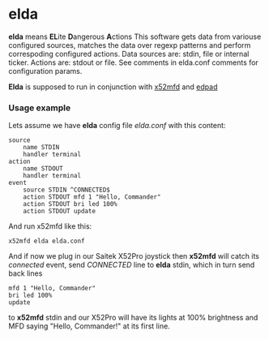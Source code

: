 # elda


**elda** means **EL**ite **D**angerous **A**ctions
This software gets data from variouse configured sources, matches the data over regexp patterns and perform correspoding configured actions.
Data sources are: stdin, file or internal ticker.
Actions are: stdout or file.
See comments in elda.conf comments for configuration params.

**Elda** is supposed to run in conjunction with [x52mfd](https://github.com/maxb-odessa/x52mfd) and [edpad](https://github.com/maxb-odessa/edpad)

### Usage example
Lets assume we have **elda** config file *elda.conf* with this content:

    source
        name STDIN
        handler terminal
    action
        name STDOUT
        handler terminal
    event
        source STDIN ^CONNECTED$
        action STDOUT mfd 1 "Hello, Commander"
        action STDOUT bri led 100%
        action STDOUT update
 
And run x52mfd like this:

    x52mfd elda elda.conf
And if now we plug in our Saitek X52Pro joystick then **x52mfd** will catch its *connected* event, send *CONNECTED* line to **elda** stdin, which in turn send back lines

    mfd 1 "Hello, Commander"
    bri led 100%
    update
    
to **x52mfd** stdin and our X52Pro will have its lights at 100% brightness and MFD saying "Hello, Commander!" at its first line.

